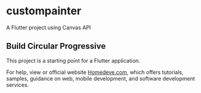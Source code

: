 # custompainter

A Flutter project using Canvas API

## Build Circular Progressive

This project is a starting point for a Flutter application.

For help, view or official website
[Homedeve.com](https://www.homedeve.com), which offers tutorials,
samples, guidance on web, mobile development, and software development services.
